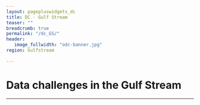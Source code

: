 ```yaml
---
layout: pagepluswidgets_dc
title: DC - Gulf Stream 
teaser: ""
breadcrumb: true
permalink: "/dc_GS/"
header:
   image_fullwidth: "odc-banner.jpg" 
region: Gulfstream
  
--- 
```



# Data challenges in the Gulf Stream
  
---

